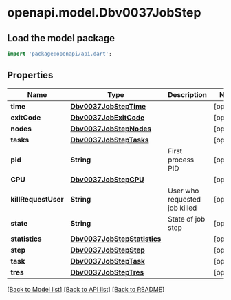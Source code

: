 # openapi.model.Dbv0037JobStep

## Load the model package
```dart
import 'package:openapi/api.dart';
```

## Properties
Name | Type | Description | Notes
------------ | ------------- | ------------- | -------------
**time** | [**Dbv0037JobStepTime**](Dbv0037JobStepTime.md) |  | [optional] 
**exitCode** | [**Dbv0037JobExitCode**](Dbv0037JobExitCode.md) |  | [optional] 
**nodes** | [**Dbv0037JobStepNodes**](Dbv0037JobStepNodes.md) |  | [optional] 
**tasks** | [**Dbv0037JobStepTasks**](Dbv0037JobStepTasks.md) |  | [optional] 
**pid** | **String** | First process PID | [optional] 
**CPU** | [**Dbv0037JobStepCPU**](Dbv0037JobStepCPU.md) |  | [optional] 
**killRequestUser** | **String** | User who requested job killed | [optional] 
**state** | **String** | State of job step | [optional] 
**statistics** | [**Dbv0037JobStepStatistics**](Dbv0037JobStepStatistics.md) |  | [optional] 
**step** | [**Dbv0037JobStepStep**](Dbv0037JobStepStep.md) |  | [optional] 
**task** | [**Dbv0037JobStepTask**](Dbv0037JobStepTask.md) |  | [optional] 
**tres** | [**Dbv0037JobStepTres**](Dbv0037JobStepTres.md) |  | [optional] 

[[Back to Model list]](../README.md#documentation-for-models) [[Back to API list]](../README.md#documentation-for-api-endpoints) [[Back to README]](../README.md)


